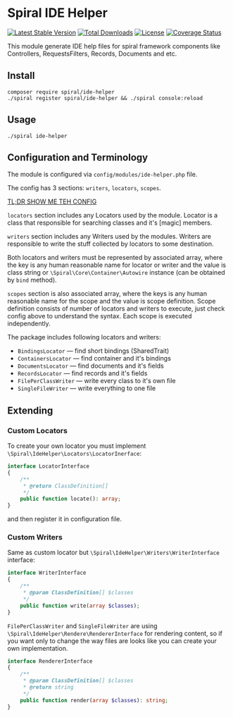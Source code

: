 Spiral IDE Helper
=======================
[![Latest Stable Version](https://poser.pugx.org/spiral/ide-helper/v/stable)](https://packagist.org/packages/spiral/ide-helper)
[![Total Downloads](https://poser.pugx.org/spiral/ide-helper/downloads)](https://packagist.org/packages/spiral/ide-helper)
[![License](https://poser.pugx.org/spiral/ide-helper/license)](https://packagist.org/packages/spiral/ide-helper)
[![Coverage Status](https://coveralls.io/repos/github/spiral-modules/ide-helper/badge.svg?branch=master)](https://coveralls.io/github/spiral-modules/scaffolder?branch=master)

This module generate IDE help files for spiral framework components like Controllers, 
RequestsFilters, Records, Documents and etc.

## Install

```
composer require spiral/ide-helper
./spiral register spiral/ide-helper && ./spiral console:reload
```

## Usage

```
./spiral ide-helper
```

## Configuration and Terminology

The module is configured via `config/modules/ide-helper.php` file.

The config has 3 sections: `writers`, `locators`, `scopes`.

[TL;DR SHOW ME TEH CONFIG](resources/config.php)

`locators` section includes any Locators used by the module. Locator is a class that responsible for
searching classes and it's [magic] members.
 
`writers` section includes any Writers used by the modules. Writers are responsible to write the
stuff collected by locators to some destination.
 
Both locators and writers must be represented by associated array, where the key is any human 
reasonable name for locator or writer and the value is class string or 
`\Spiral\Core\Container\Autowire` instance (can be obtained by `bind` method). 
 
`scopes` section is also associated array, where the keys is any human reasonable name for the 
scope and the value is scope definition. Scope definition consists of number of locators and 
writers to execute, just check config above to understand the syntax. Each scope is executed
independently.

The package includes following locators and writers:
* `BindingsLocator` &mdash; find short bindings (SharedTrait)
* `ContainersLocator` &mdash; find container and it's bindings
* `DocumentsLocator` &mdash; find documents and it's fields
* `RecordsLocator` &mdash; find records and it's fields
* `FilePerClassWriter` &mdash; write every class to it's own file
* `SingleFileWriter` &mdash; write everything to one file
 
## Extending
 
### Custom Locators
 
To create your own locator you must implement `\Spiral\IdeHelper\Locators\LocatorInerface`:
```php
interface LocatorInterface
{
    /**
     * @return ClassDefinition[]
     */
    public function locate(): array;
}
 ```
and then register it in configuration file.
 
### Custom Writers
 
Same as custom locator but `\Spiral\IdeHelper\Writers\WriterInterface` interface:
```php
interface WriterInterface
{
    /**
     * @param ClassDefinition[] $classes
     */
    public function write(array $classes);
}
```

`FilePerClassWriter` and `SingleFileWriter` are using `\Spiral\IdeHelper\Rendere\RendererInterface`
for rendering content, so if you want only to change the way files are looks like you can create
your own implementation.

```php
interface RendererInterface
{
    /**
     * @param ClassDefinition[] $classes
     * @return string
     */
    public function render(array $classes): string;
}
```
